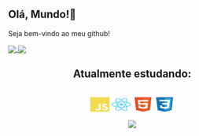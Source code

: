 ## Olá, Mundo!👋
Seja bem-vindo ao meu github!

<a href="https://github.com/devnicolly/github-readme-stats">
  <img height=180 align="center" src="https://github-readme-stats.vercel.app/api?username=devnicolly&show_icons=true&title_color=B93559&text_color=81253&border_color=81253E&bg_color=FEFDED&icon_color=B93559" />
</a>
<a href="https://github.com/devnicolly/github-readme-stats">
  <img height=180 align="center" src="https://github-readme-stats.vercel.app/api/top-langs/?username=devnicolly&title_color=B93559&border_color=81253E&bg_color=FEFDED&layout=compact" />
</a>

##
<h2 align= "center">Atualmente estudando:</h2>
<div align= "center" style="display:inline_block"><br>
  <img align="center" alt="JS" height="30" width="40" src="https://raw.githubusercontent.com/devicons/devicon/master/icons/javascript/javascript-plain.svg">
  <img align="center" alt="React" height="30" width="40" src="https://raw.githubusercontent.com/devicons/devicon/master/icons/react/react-original.svg">
  <img align="center" alt="HTML" height="30" width="40" src="https://raw.githubusercontent.com/devicons/devicon/master/icons/html5/html5-original.svg">
  <img align="center" alt="CSS" height="30" width="40" src="https://raw.githubusercontent.com/devicons/devicon/master/icons/css3/css3-original.svg">
</div>
<br>

<div align="center">
    <a href="https://www.linkedin.com/in/rafaella-ballerini-45875016a" target="_blank"><img src="https://img.shields.io/badge/-LinkedIn-%230077B5?style=for-the-badge&logo=linkedin&logoColor=white" target="_blank"></a> 
</div>
